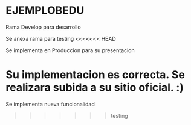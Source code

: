 # EJEMPLOBEDU
Rama Develop para desarrollo

Se anexa rama para testing
<<<<<<< HEAD

Se implementa en Produccion para su presentacion

Su implementacion es correcta. Se realizara subida a su sitio oficial. :)
=======
Se implementa nueva funcionalidad
>>>>>>> testing
